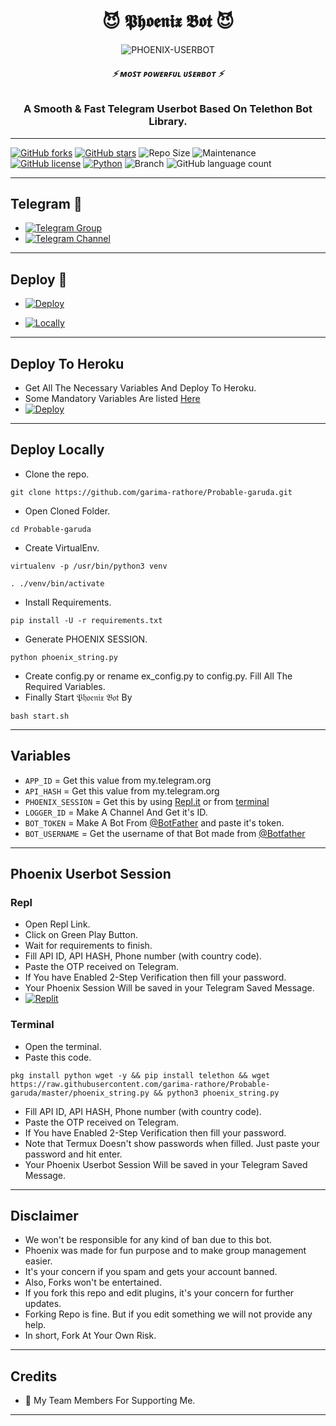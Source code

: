<h1 align="center">
  <b>😈 𝕻𝖍𝖔𝖊𝖓𝖎𝖝 𝕭𝖔𝖙 😈 </b>
</h1>

<p align="center">
  <img src="https://telegra.ph/file/e7c69989f2951276e4fae.jpg" alt="PHOENIX-USERBOT">
</p>

<h6 align="center">
  <b>⚡ ᴍᴏꜱᴛ ᴘᴏᴡᴇʀꜰᴜʟ ᴜꜱᴇʀʙᴏᴛ ⚡</b>
</h6>

<h3 align="center">
  <b>A Smooth & Fast Telegram Userbot Based On Telethon Bot Library.</b>
</h3>

------
[![GitHub forks](https://img.shields.io/github/forks/garima-rathore/Phoenix?&style=flat-square&logo=github)](https://github.com/garima-rathore/Phoenix/fork)
[![GitHub stars](https://img.shields.io/github/stars/garima-rathore/Phoenix?&style=flat-square&logo=github)](https://github.com/garima-rathore/Phoenix/stargazers)
![Repo Size](https://img.shields.io/github/repo-size/garima-rathore/Phoenix?&style=flat-square&logo=github)
![Maintenance](https://img.shields.io/badge/Maintained%3F-yes-green?&style=flat-square)
[![GitHub license](https://img.shields.io/github/license/garima-rathore/Phoenix?&style=flat-square&logo=github)](https://github.com/garima-rathore/Phoenix/blob/master/LICENSE)
[![Python](https://img.shields.io/badge/Python-v3.9-blue)](https://www.python.org/)
![Branch](https://img.shields.io/badge/Branch-Master-orange)
![GitHub language count](https://img.shields.io/github/languages/count/garima-rathore/Phoenix?color=Pink&label=Language&style=flat-square)

------
## Telegram 🏪
- [![Telegram Group](https://img.shields.io/badge/Telegram-Group-brightgreen)](https://t.me/phoenixusersupport)
- [![Telegram Channel](https://img.shields.io/badge/Telegram-Channel-brightgreen)](https://t.me/shinchan_the_hacker)

------
## Deploy 🚀
- [![Deploy](https://telegra.ph/file/82bf0fb359f3ab5fa41f5.jpg)](#Deploy-To-Heroku)

- [![Locally](https://telegra.ph/file/15027ba18429789a77255.jpg)](#Deploy-Locally)

------
## Deploy To Heroku
- Get All The Necessary Variables And Deploy To Heroku.
- Some Mandatory Variables Are listed [Here](#Variables)
- [![Deploy](https://www.herokucdn.com/deploy/button.svg)](https://heroku.com/deploy?template=https://github.com/garima-rathore/Phoenix)

------
## Deploy Locally

- Clone the repo. 

`git clone https://github.com/garima-rathore/Probable-garuda.git`
- Open Cloned Folder.

`cd Probable-garuda`
- Create VirtualEnv.

`virtualenv -p /usr/bin/python3 venv`

`. ./venv/bin/activate`
- Install Requirements.

`pip install -U -r requirements.txt`
- Generate PHOENIX SESSION.

`python phoenix_string.py`
- Create config.py or rename ex_config.py to config.py. Fill All The Required Variables.
- Finally Start 𝔓𝔥𝔬𝔢𝔫𝔦𝔵 𝔅𝔬𝔱 By

`bash start.sh`

------
## Variables

- `APP_ID`  =  Get this value from my.telegram.org
- `API_HASH`  =  Get this value from my.telegram.org
- `PHOENIX_SESSION`  =  Get this by using [Repl.it](#Repl) or from [terminal](#Terminal)
- `LOGGER_ID`  =  Make A Channel And Get it's ID.
- `BOT_TOKEN`  =  Make A Bot From [@BotFather](https://t.me/botfather) and paste it's token.
- `BOT_USERNAME`  =  Get the username of that Bot made from [@Botfather](https://t.me/botfather)

------
## Phoenix Userbot Session

### Repl
- Open Repl Link.
- Click on Green Play Button.
- Wait for requirements to finish.
- Fill API ID, API HASH, Phone number (with country code).
- Paste the OTP received on Telegram.
- If You have Enabled 2-Step Verification then fill your password.
- Your Phoenix Session Will be saved in your Telegram Saved Message.
- [![Replit](https://telegra.ph/file/62373cd32c90fabefee7c.jpg)](https://replit.com/@garimarathore/Phoenix?v=1)

### Terminal
- Open the terminal.
- Paste this code.

`pkg install python wget -y && pip install telethon && wget https://raw.githubusercontent.com/garima-rathore/Probable-garuda/master/phoenix_string.py && python3 phoenix_string.py`
- Fill API ID, API HASH, Phone number (with country code).
- Paste the OTP received on Telegram.
- If You have Enabled 2-Step Verification then fill your password.
- Note that Termux Doesn't show passwords when filled. Just paste your password and hit enter.
- Your Phoenix Userbot Session Will be saved in your Telegram Saved Message.

------
## Disclaimer
- We won't be responsible for any kind of ban due to this bot.
- Phoenix was made for fun purpose and to make group management easier.
- It's your concern if you spam and gets your account banned.
- Also, Forks won't be entertained.
- If you fork this repo and edit plugins, it's your concern for further updates.
- Forking Repo is fine. But if you edit something we will not provide any help.
- In short, Fork At Your Own Risk.

------
## Credits


- 💖 My Team Members For Supporting Me.

------
